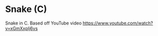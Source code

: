 Snake (C)
=========
Snake in C.
Based off YouTube video https://www.youtube.com/watch?v=xGmXxpIj6vs
